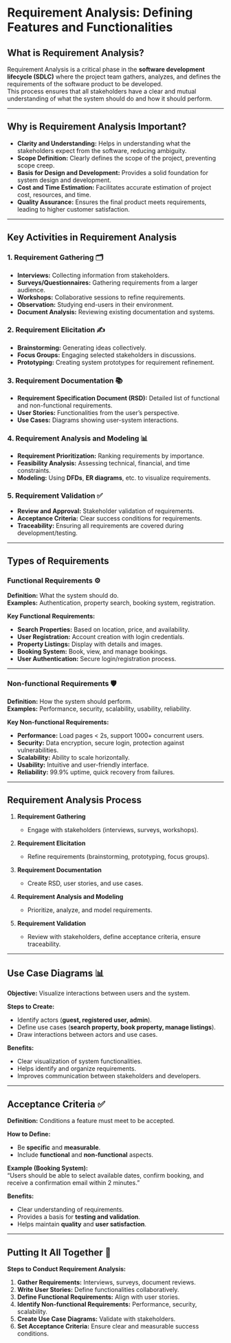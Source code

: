 # Requirement Analysis: Defining Features and Functionalities

## What is Requirement Analysis?

Requirement Analysis is a critical phase in the **software development lifecycle (SDLC)** where the project team gathers, analyzes, and defines the requirements of the software product to be developed.  
This process ensures that all stakeholders have a clear and mutual understanding of what the system should do and how it should perform.

---

## Why is Requirement Analysis Important?

- **Clarity and Understanding:** Helps in understanding what the stakeholders expect from the software, reducing ambiguity.  
- **Scope Definition:** Clearly defines the scope of the project, preventing scope creep.  
- **Basis for Design and Development:** Provides a solid foundation for system design and development.  
- **Cost and Time Estimation:** Facilitates accurate estimation of project cost, resources, and time.  
- **Quality Assurance:** Ensures the final product meets requirements, leading to higher customer satisfaction.  

---

## Key Activities in Requirement Analysis

### 1. Requirement Gathering 🗂️
- **Interviews:** Collecting information from stakeholders.  
- **Surveys/Questionnaires:** Gathering requirements from a larger audience.  
- **Workshops:** Collaborative sessions to refine requirements.  
- **Observation:** Studying end-users in their environment.  
- **Document Analysis:** Reviewing existing documentation and systems.  

### 2. Requirement Elicitation ✍️
- **Brainstorming:** Generating ideas collectively.  
- **Focus Groups:** Engaging selected stakeholders in discussions.  
- **Prototyping:** Creating system prototypes for requirement refinement.  

### 3. Requirement Documentation 📚
- **Requirement Specification Document (RSD):** Detailed list of functional and non-functional requirements.  
- **User Stories:** Functionalities from the user’s perspective.  
- **Use Cases:** Diagrams showing user-system interactions.  

### 4. Requirement Analysis and Modeling 📊
- **Requirement Prioritization:** Ranking requirements by importance.  
- **Feasibility Analysis:** Assessing technical, financial, and time constraints.  
- **Modeling:** Using **DFDs**, **ER diagrams**, etc. to visualize requirements.  

### 5. Requirement Validation ✅
- **Review and Approval:** Stakeholder validation of requirements.  
- **Acceptance Criteria:** Clear success conditions for requirements.  
- **Traceability:** Ensuring all requirements are covered during development/testing.  

---

## Types of Requirements

### Functional Requirements ⚙️
**Definition:** What the system should do.  
**Examples:** Authentication, property search, booking system, registration.  

**Key Functional Requirements:**
- **Search Properties:** Based on location, price, and availability.  
- **User Registration:** Account creation with login credentials.  
- **Property Listings:** Display with details and images.  
- **Booking System:** Book, view, and manage bookings.  
- **User Authentication:** Secure login/registration process.  

---

### Non-functional Requirements 🛡️
**Definition:** How the system should perform.  
**Examples:** Performance, security, scalability, usability, reliability.  

**Key Non-functional Requirements:**
- **Performance:** Load pages < 2s, support 1000+ concurrent users.  
- **Security:** Data encryption, secure login, protection against vulnerabilities.  
- **Scalability:** Ability to scale horizontally.  
- **Usability:** Intuitive and user-friendly interface.  
- **Reliability:** 99.9% uptime, quick recovery from failures.  

---

## Requirement Analysis Process

1. **Requirement Gathering**  
   - Engage with stakeholders (interviews, surveys, workshops).  

2. **Requirement Elicitation**  
   - Refine requirements (brainstorming, prototyping, focus groups).  

3. **Requirement Documentation**  
   - Create RSD, user stories, and use cases.  

4. **Requirement Analysis and Modeling**  
   - Prioritize, analyze, and model requirements.  

5. **Requirement Validation**  
   - Review with stakeholders, define acceptance criteria, ensure traceability.  

---

## Use Case Diagrams 📊

**Objective:** Visualize interactions between users and the system.  

**Steps to Create:**
- Identify actors (**guest, registered user, admin**).  
- Define use cases (**search property, book property, manage listings**).  
- Draw interactions between actors and use cases.  

**Benefits:**
- Clear visualization of system functionalities.  
- Helps identify and organize requirements.  
- Improves communication between stakeholders and developers.  

---

## Acceptance Criteria ✅

**Definition:** Conditions a feature must meet to be accepted.  

**How to Define:**
- Be **specific** and **measurable**.  
- Include **functional** and **non-functional** aspects.  

**Example (Booking System):**  
“Users should be able to select available dates, confirm booking, and receive a confirmation email within 2 minutes.”  

**Benefits:**
- Clear understanding of requirements.  
- Provides a basis for **testing and validation**.  
- Helps maintain **quality** and **user satisfaction**.  

---

## Putting It All Together 📌

**Steps to Conduct Requirement Analysis:**
1. **Gather Requirements:** Interviews, surveys, document reviews.  
2. **Write User Stories:** Define functionalities collaboratively.  
3. **Define Functional Requirements:** Align with user stories.  
4. **Identify Non-functional Requirements:** Performance, security, scalability.  
5. **Create Use Case Diagrams:** Validate with stakeholders.  
6. **Set Acceptance Criteria:** Ensure clear and measurable success conditions.  
